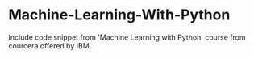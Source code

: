 # Machine-Learning-With-Python
Include code snippet from 'Machine Learning with Python' course from courcera offered by IBM.              
